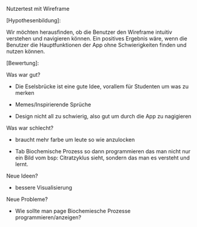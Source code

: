 Nutzertest mit Wireframe

[Hypothesenbildung]:

Wir möchten herausfinden, ob die Benutzer den Wireframe intuitiv verstehen und navigieren können. Ein positives Ergebnis wäre, wenn die Benutzer die Hauptfunktionen der App ohne Schwierigkeiten finden und nutzen können.

[Bewertung]:

Was war gut?

- Die Eselsbrücke ist eine gute Idee, vorallem für Studenten um was zu merken

- Memes/Inspirierende Sprüche

- Design nicht all zu schwierig, also gut um durch die App zu nagigieren

Was war schlecht?

- braucht mehr farbe um leute so wie anzulocken

- Tab Biochemische Prozess so dann programmieren das man nicht nur ein Bild vom bsp: Citratzyklus sieht, sondern das man es versteht und lernt.

Neue Ideen?

- bessere Visualisierung

Neue Probleme?

- Wie sollte man page Biochemiesche Prozesse programmieren/anzeigen?
